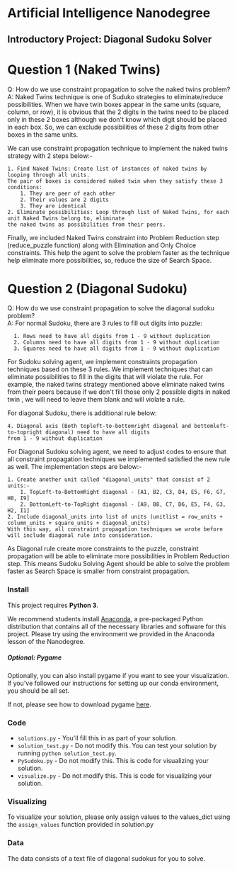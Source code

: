 # Artificial Intelligence Nanodegree
## Introductory Project: Diagonal Sudoku Solver

# Question 1 (Naked Twins)
Q: How do we use constraint propagation to solve the naked twins problem?  
A: Naked Twins technique is one of Suduko strategies to eliminate/reduce possibilities.
   When we have twin boxes appear in the same units (square, column, or row), it is obvious that the 2 digits in the
   twins need to be placed only in these 2 boxes although we don't know which digit should be placed in each box.
   So, we can exclude possibilities of these 2 digits from other boxes in the same units.

   We can use constraint propagation technique to implement the naked twins strategy with 2 steps below:-

    1. Find Naked Twins: Create list of instances of naked twins by looping through all units.
    The pair of boxes is considered naked twin when they satisfy these 3 conditions:
        1. They are peer of each other
        2. Their values are 2 digits
        3. They are identical
    2. Eliminate possibilities: Loop through list of Naked Twins, for each unit Naked Twins belong to, eliminate
    the naked twins as possibilities from their peers.

   Finally, we included Naked Twins constraint into Problem Reduction step (reduce_puzzle function) along
   with Elimination and Only Choice constraints. This help the agent to solve the problem faster as the technique help
   eliminate more possibilities, so, reduce the size of Search Space.


# Question 2 (Diagonal Sudoku)
Q: How do we use constraint propagation to solve the diagonal sudoku problem?  
A: For normal Sudoku, there are 3 rules to fill out digits into puzzle:

      1. Rows need to have all digits from 1 - 9 without duplication
      2. Columns need to have all digits from 1 - 9 without duplication
      3. Squares need to have all digits from 1 - 9 without duplication

   For Sudoku solving agent, we implement constraints propagation techniques based on these 3 rules. We implement techniques
   that can eliminate possibilities to fill in the digits that will violate the rule. For example, the naked twins strategy
   mentioned above eliminate naked twins from their peers because if we don't fill those only 2 possible digits in naked twin
   , we will need to leave them blank and will violate a rule.

   For diagonal Sudoku, there is additional rule below:
    
    4. Diagonal axis (Both topleft-to-bottomright diagonal and bottomleft-to-topright diagonal) need to have all digits
    from 1 - 9 without duplication

For Diagonal Sudoku solving agent, we need to adjust codes to ensure that all constraint propagation techniques we
   implemented satisfied the new rule as well. The implementation steps are below:-
    
    1. Create another unit called "diagonal_units" that consist of 2 units:-
        1. TopLeft-to-BottomRight diagonal - [A1, B2, C3, D4, E5, F6, G7, H8, I9]
        2. BottomLeft-to-TopRight diagonal - [A9, B8, C7, D6, E5, F4, G3, H2, I1]
    2. Include diagonal_units into list of units (unitlist = row_units + column_units + square_units + diagonal_units)
    With this way, all constraint propagation techniques we wrote before will include diagonal rule into consideration.

As Diagonal rule create more constraints to the puzzle, constraint propagation will be able to eliminate more possibilities
   in Problem Reduction step. This means Sudoku Solving Agent should be able to solve the problem faster as Search Space
   is smaller from constraint propagation.

### Install

This project requires **Python 3**.

We recommend students install [Anaconda](https://www.continuum.io/downloads), a pre-packaged Python distribution that contains all of the necessary libraries and software for this project. 
Please try using the environment we provided in the Anaconda lesson of the Nanodegree.

##### Optional: Pygame

Optionally, you can also install pygame if you want to see your visualization. If you've followed our instructions for setting up our conda environment, you should be all set.

If not, please see how to download pygame [here](http://www.pygame.org/download.shtml).

### Code

* `solutions.py` - You'll fill this in as part of your solution.
* `solution_test.py` - Do not modify this. You can test your solution by running `python solution_test.py`.
* `PySudoku.py` - Do not modify this. This is code for visualizing your solution.
* `visualize.py` - Do not modify this. This is code for visualizing your solution.

### Visualizing

To visualize your solution, please only assign values to the values_dict using the ```assign_values``` function provided in solution.py

### Data

The data consists of a text file of diagonal sudokus for you to solve.
